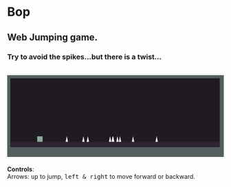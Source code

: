 # Bop

<h2>Web Jumping game.</h2>
<h3>Try to avoid the spikes...but there is a twist...</h3>
<br>
<div style="border-radius:2rem"><img src="/img/Capture.PNG" width="900"/></div>
<br>
<b>Controls</b>: <br>
  Arrows: <kbd>up</kbd> to jump, <kbd>left & right</kbd> to move forward or backward.
